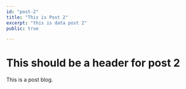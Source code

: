 ```yaml
---
id: "post-2"
title: "This is Post 2"
excerpt: "this is data post 2"
public: true

---
```


# This should be a header for post 2

This is a post blog.